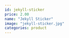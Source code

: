 ```yaml
---
id: jekyll-sticker
price: 2.00
name: "Jekyll Sticker"
image: "jekyll-sticker.jpg"
categories: product
---
```

